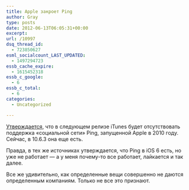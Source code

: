 ```yaml
---
title: Apple закроет Ping
author: Gray
type: posts
date: 2012-06-13T06:05:31+00:00
excerpt:
url: /10997
dsq_thread_id:
  - 723850627
esml_socialcount_LAST_UPDATED:
  - 1497294723
essb_cache_expire:
  - 1615452318
essb_c_google:
  - 6
essb_c_total:
  - 6
categories:
  - Uncategorized

---
```








[Утверждается][1], что в следующем релизе iTunes будет отсутствовать поддержка &#171;социальной сети&#187; Ping, запущенной Apple в 2010 году. Сейчас, в 10.6.3 она еще есть. 

Правда, в тех же источниках утверждается, что Ping в iOS 6 есть, но уже не работает — а у меня почему-то все работает, лайкается и так далее. 

Все же удивительно, как определенные вещи совершенно не даются определенным компаниям. Только не все это признают.

 [1]: http://allthingsd.com/20120612/apples-ping-to-end-with-a-thud-in-next-release-of-itunes/